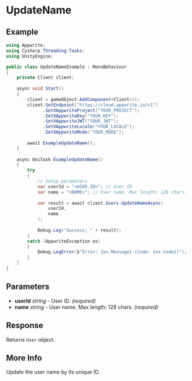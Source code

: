 # UpdateName

## Example

```csharp
using Appwrite;
using Cysharp.Threading.Tasks;
using UnityEngine;

public class UpdateNameExample : MonoBehaviour
{
    private Client client;
    
    async void Start()
    {
        client = gameObject.AddComponent<Client>();
        client.SetEndpoint("https://cloud.appwrite.io/v1")
              .SetXAppwriteProject("YOUR_PROJECT");
              .SetXAppwriteKey("YOUR_KEY");
              .SetXAppwriteJWT("YOUR_JWT");
              .SetXAppwriteLocale("YOUR_LOCALE");
              .SetXAppwriteMode("YOUR_MODE");
        
        await ExampleUpdateName();
    }
    
    async UniTask ExampleUpdateName()
    {
        try
        {
            // Setup parameters
            var userId = "<USER_ID>"; // User ID.
            var name = "<NAME>"; // User name. Max length: 128 chars.
            
            var result = await client.Users.UpdateNameAsync(
                userId,
                name
            );
            
            Debug.Log("Success: " + result);
        }
        catch (AppwriteException ex)
        {
            Debug.LogError($"Error: {ex.Message} (Code: {ex.Code})");
        }
    }
}
```

## Parameters

- **userId** *string* - User ID. *(required)*
- **name** *string* - User name. Max length: 128 chars. *(required)*

## Response

Returns `User` object.
## More Info

Update the user name by its unique ID.
